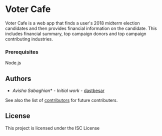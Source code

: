 # Voter Cafe
Voter Cafe is a web app that finds a user's 2018 midterm election candidates and then provides financial information on the candidate. This includes financial summary, top campaign donors and top campaign contributing industries.

### Prerequisites

Node.js

## Authors

* *Avisha Sabaghian** - *Initial work* - [dastbesar](https://github.com/dastbesar)

See also the list of [contributors](https://github.com/your/project/contributors) for future contributers.

## License

This project is licensed under the ISC License

